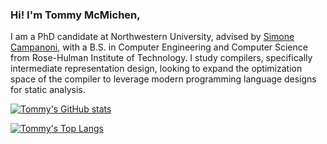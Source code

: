 ### Hi! I'm Tommy McMichen,
I am a PhD candidate at Northwestern University, advised by [Simone Campanoni](https://users.cs.northwestern.edu/~simonec/Team.html#Current), with a B.S. in Computer Engineering and Computer Science from Rose-Hulman Institute of Technology. I study compilers, specifically intermediate representation design, looking to expand the optimization space of the compiler to leverage modern programming language designs for static analysis.

[![Tommy's GitHub stats](https://github-readme-stats.vercel.app/api?username=tommymcm&theme=swift&count_private=true)](https://github.com/anuraghazra/github-readme-stats)

[![Tommy's Top Langs](https://github-readme-stats.vercel.app/api/top-langs/?username=tommymcm&theme=swift&exclude_repo=tommymcm.github.io&hide=html,css,javascript)](https://github.com/anuraghazra/github-readme-stats)
